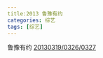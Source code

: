 ```yaml
---
title:2013 鲁豫有约
categories: 综艺
tags: [综艺]
---
```


鲁豫有约 [20130319/0326/0327](https://www.bilibili.com/video/BV1js411i7cC?p=1)